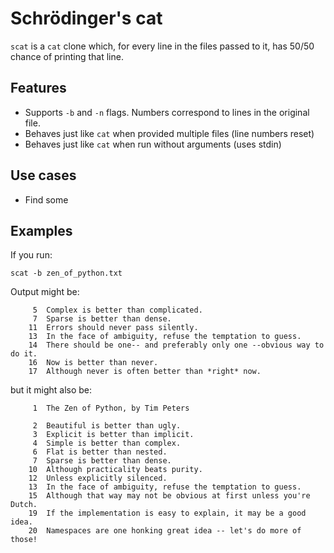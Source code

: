 # Schrödinger's cat

`scat` is a `cat` clone which, for every line in the files passed to it, has 50/50 chance
of printing that line.

## Features

* Supports `-b` and `-n` flags. Numbers correspond to lines in the original file.
* Behaves just like `cat` when provided multiple files (line numbers reset)
* Behaves just like `cat` when run without arguments (uses stdin)

## Use cases
* Find some

## Examples

If you run:
```
scat -b zen_of_python.txt
```

Output might be:
```
     5  Complex is better than complicated.
     7  Sparse is better than dense.
    11  Errors should never pass silently.
    13  In the face of ambiguity, refuse the temptation to guess.
    14  There should be one-- and preferably only one --obvious way to do it.
    16  Now is better than never.
    17  Although never is often better than *right* now.
```

but it might also be:
```
     1  The Zen of Python, by Tim Peters

     2  Beautiful is better than ugly.
     3  Explicit is better than implicit.
     4  Simple is better than complex.
     6  Flat is better than nested.
     7  Sparse is better than dense.
    10  Although practicality beats purity.
    12  Unless explicitly silenced.
    13  In the face of ambiguity, refuse the temptation to guess.
    15  Although that way may not be obvious at first unless you're Dutch.
    19  If the implementation is easy to explain, it may be a good idea.
    20  Namespaces are one honking great idea -- let's do more of those!
```
